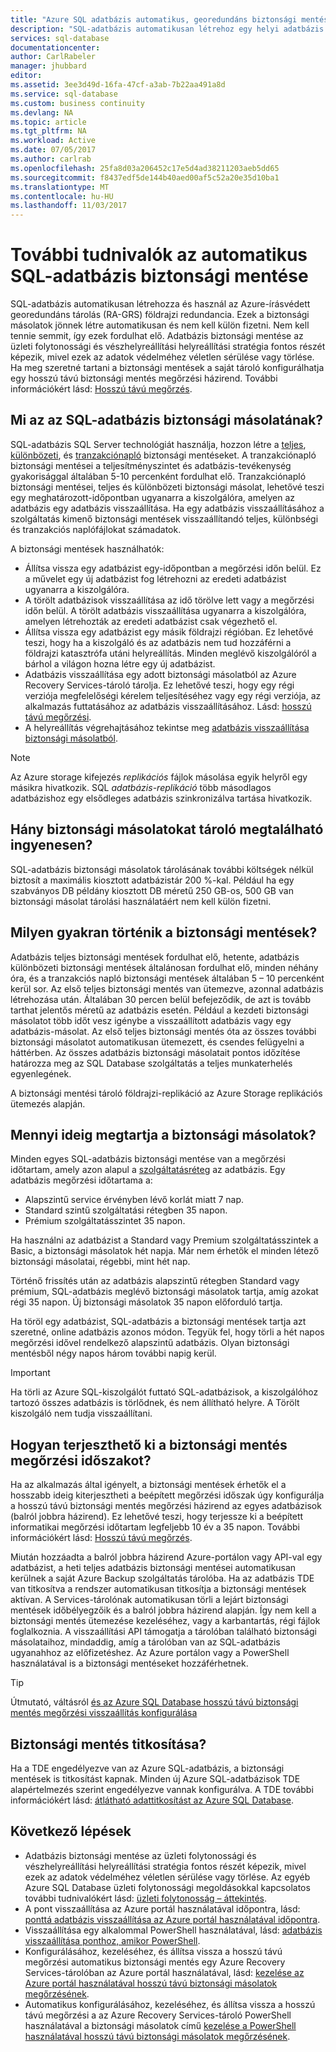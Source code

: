```yaml
---
title: "Azure SQL adatbázis automatikus, georedundáns biztonsági mentések |} Microsoft Docs"
description: "SQL-adatbázis automatikusan létrehoz egy helyi adatbázis biztonsági másolatának néhány percenként és Azure írásvédett georedundáns tárolást használ georedundancia."
services: sql-database
documentationcenter: 
author: CarlRabeler
manager: jhubbard
editor: 
ms.assetid: 3ee3d49d-16fa-47cf-a3ab-7b22aa491a8d
ms.service: sql-database
ms.custom: business continuity
ms.devlang: NA
ms.topic: article
ms.tgt_pltfrm: NA
ms.workload: Active
ms.date: 07/05/2017
ms.author: carlrab
ms.openlocfilehash: 25fa8d03a206452c17e5d4ad38211203aeb5dd65
ms.sourcegitcommit: f8437edf5de144b40aed00af5c52a20e35d10ba1
ms.translationtype: MT
ms.contentlocale: hu-HU
ms.lasthandoff: 11/03/2017
---
```

# <a name="learn-about-automatic-sql-database-backups"></a>További tudnivalók az automatikus SQL-adatbázis biztonsági mentése

SQL-adatbázis automatikusan létrehozza és használ az Azure-írásvédett georedundáns tárolás (RA-GRS) földrajzi redundancia. Ezek a biztonsági másolatok jönnek létre automatikusan és nem kell külön fizetni. Nem kell tennie semmit, így ezek fordulhat elő. Adatbázis biztonsági mentése az üzleti folytonossági és vészhelyreállítási helyreállítási stratégia fontos részét képezik, mivel ezek az adatok védelméhez véletlen sérülése vagy törlése. Ha meg szeretné tartani a biztonsági mentések a saját tároló konfigurálhatja egy hosszú távú biztonsági mentés megőrzési házirend. További információkért lásd: [Hosszú távú megőrzés](sql-database-long-term-retention.md).

## <a name="what-is-a-sql-database-backup"></a>Mi az az SQL-adatbázis biztonsági másolatának?

SQL-adatbázis SQL Server technológiát használja, hozzon létre a [teljes](https://msdn.microsoft.com/library/ms186289.aspx), [különbözeti](https://msdn.microsoft.com/library/ms175526.aspx), és [tranzakciónapló](https://msdn.microsoft.com/library/ms191429.aspx) biztonsági mentéseket. A tranzakciónapló biztonsági mentései a teljesítményszintet és adatbázis-tevékenység gyakorisággal általában 5-10 percenként fordulhat elő. Tranzakciónapló biztonsági mentései, teljes és különbözeti biztonsági másolat, lehetővé teszi egy meghatározott-időpontban ugyanarra a kiszolgálóra, amelyen az adatbázis egy adatbázis visszaállítása. Ha egy adatbázis visszaállításához a szolgáltatás kimenő biztonsági mentések visszaállítandó teljes, különbségi és tranzakciós naplófájlokat számadatok.


A biztonsági mentések használhatók:

* Állítsa vissza egy adatbázist egy-időpontban a megőrzési időn belül. Ez a művelet egy új adatbázist fog létrehozni az eredeti adatbázist ugyanarra a kiszolgálóra.
* A törölt adatbázisok visszaállítása az idő törölve lett vagy a megőrzési időn belül. A törölt adatbázis visszaállítása ugyanarra a kiszolgálóra, amelyen létrehozták az eredeti adatbázist csak végezhető el.
* Állítsa vissza egy adatbázist egy másik földrajzi régióban. Ez lehetővé teszi, hogy ha a kiszolgáló és az adatbázis nem tud hozzáférni a földrajzi katasztrófa utáni helyreállítás. Minden meglévő kiszolgálóról a bárhol a világon hozna létre egy új adatbázist. 
* Adatbázis visszaállítása egy adott biztonsági másolatból az Azure Recovery Services-tároló tárolja. Ez lehetővé teszi, hogy egy régi verziója megfelelőségi kérelem teljesítéséhez vagy egy régi verziója, az alkalmazás futtatásához az adatbázis visszaállításához. Lásd: [hosszú távú megőrzési](sql-database-long-term-retention.md).
* A helyreállítás végrehajtásához tekintse meg [adatbázis visszaállítása biztonsági másolatból](sql-database-recovery-using-backups.md).

> [!NOTE]
> Az Azure storage kifejezés *replikációs* fájlok másolása egyik helyről egy másikra hivatkozik. SQL *adatbázis-replikáció* több másodlagos adatbázishoz egy elsődleges adatbázis szinkronizálva tartása hivatkozik. 
> 

## <a name="how-much-backup-storage-is-included-at-no-cost"></a>Hány biztonsági másolatokat tároló megtalálható ingyenesen?
SQL-adatbázis biztonsági másolatok tárolásának további költségek nélkül biztosít a maximális kiosztott adatbázistár 200 %-kal. Például ha egy szabványos DB példány kiosztott DB méretű 250 GB-os, 500 GB van biztonsági másolat tárolási használatáért nem kell külön fizetni. 

## <a name="how-often-do-backups-happen"></a>Milyen gyakran történik a biztonsági mentések?
Adatbázis teljes biztonsági mentések fordulhat elő, hetente, adatbázis különbözeti biztonsági mentések általánosan fordulhat elő, minden néhány óra, és a tranzakciós napló biztonsági mentések általában 5 – 10 percenként kerül sor. Az első teljes biztonsági mentés van ütemezve, azonnal adatbázis létrehozása után. Általában 30 percen belül befejeződik, de azt is tovább tarthat jelentős méretű az adatbázis esetén. Például a kezdeti biztonsági másolatot több időt vesz igénybe a visszaállított adatbázis vagy egy adatbázis-másolat. Az első teljes biztonsági mentés óta az összes további biztonsági másolatot automatikusan ütemezett, és csendes felügyelni a háttérben. Az összes adatbázis biztonsági másolatait pontos időzítése határozza meg az SQL Database szolgáltatás a teljes munkaterhelés egyenlegének. 

A biztonsági mentési tároló földrajzi-replikáció az Azure Storage replikációs ütemezés alapján.

## <a name="how-long-do-you-keep-my-backups"></a>Mennyi ideig megtartja a biztonsági másolatok?
Minden egyes SQL-adatbázis biztonsági mentése van a megőrzési időtartam, amely azon alapul a [szolgáltatásréteg](sql-database-service-tiers.md) az adatbázis. Egy adatbázis megőrzési időtartama a:


* Alapszintű service érvényben lévő korlát miatt 7 nap.
* Standard szintű szolgáltatási rétegben 35 napon.
* Prémium szolgáltatásszintet 35 napon.

Ha használni az adatbázist a Standard vagy Premium szolgáltatásszintek a Basic, a biztonsági másolatok hét napja. Már nem érhetők el minden létező biztonsági másolatai, régebbi, mint hét nap. 

Történő frissítés után az adatbázis alapszintű rétegben Standard vagy prémium, SQL-adatbázis meglévő biztonsági másolatok tartja, amíg azokat régi 35 napon. Új biztonsági másolatok 35 napon előforduló tartja.

Ha töröl egy adatbázist, SQL-adatbázis a biztonsági mentések tartja azt szeretné, online adatbázis azonos módon. Tegyük fel, hogy törli a hét napos megőrzési idővel rendelkező alapszintű adatbázis. Olyan biztonsági mentésből négy napos három további napig kerül.

> [!IMPORTANT]
> Ha törli az Azure SQL-kiszolgálót futtató SQL-adatbázisok, a kiszolgálóhoz tartozó összes adatbázis is törlődnek, és nem állítható helyre. A Törölt kiszolgáló nem tudja visszaállítani.
> 

## <a name="how-to-extend-the-backup-retention-period"></a>Hogyan terjeszthető ki a biztonsági mentés megőrzési időszakot?
Ha az alkalmazás által igényelt, a biztonsági mentések érhetők el a hosszabb ideig kiterjesztheti a beépített megőrzési időszak úgy konfigurálja a hosszú távú biztonsági mentés megőrzési házirend az egyes adatbázisok (balról jobbra házirend). Ez lehetővé teszi, hogy terjessze ki a beépített informatikai megőrzési időtartam legfeljebb 10 év a 35 napon. További információkért lásd: [Hosszú távú megőrzés](sql-database-long-term-retention.md).

Miután hozzáadta a balról jobbra házirend Azure-portálon vagy API-val egy adatbázist, a heti teljes adatbázis biztonsági mentései automatikusan kerülnek a saját Azure Backup szolgáltatás tárolóba. Ha az adatbázis TDE van titkosítva a rendszer automatikusan titkosítja a biztonsági mentések aktívan.  A Services-tárolónak automatikusan törli a lejárt biztonsági mentések időbélyegzőik és a balról jobbra házirend alapján.  Így nem kell a biztonsági mentés ütemezése kezeléséhez, vagy a karbantartás, régi fájlok foglalkoznia. A visszaállítási API támogatja a tárolóban található biztonsági másolataihoz, mindaddig, amíg a tárolóban van az SQL-adatbázis ugyanahhoz az előfizetéshez. Az Azure portálon vagy a PowerShell használatával is a biztonsági mentéseket hozzáférhetnek.

> [!TIP]
> Útmutató, váltásról [és az Azure SQL Database hosszú távú biztonsági mentés megőrzési visszaállítás konfigurálása](sql-database-long-term-backup-retention-configure.md)
>

## <a name="are-backups-encrypted"></a>Biztonsági mentés titkosítása?

Ha a TDE engedélyezve van az Azure SQL-adatbázis, a biztonsági mentések is titkosítást kapnak. Minden új Azure SQL-adatbázisok TDE alapértelmezés szerint engedélyezve vannak konfigurálva. A TDE további információkért lásd: [átlátható adattitkosítást az Azure SQL Database](/sql/relational-databases/security/encryption/transparent-data-encryption-azure-sql).

## <a name="next-steps"></a>Következő lépések

- Adatbázis biztonsági mentése az üzleti folytonossági és vészhelyreállítási helyreállítási stratégia fontos részét képezik, mivel ezek az adatok védelméhez véletlen sérülése vagy törlése. Az egyéb Azure SQL Database üzleti folytonossági megoldásokkal kapcsolatos további tudnivalókért lásd: [üzleti folytonosság – áttekintés](sql-database-business-continuity.md).
- A pont visszaállítása az Azure portál használatával időpontra, lásd: [ponttá adatbázis visszaállítása az Azure portál használatával időpontra](sql-database-recovery-using-backups.md).
- Visszaállítása egy alkalommal PowerShell használatával, lásd: [adatbázis visszaállítása ponthoz, amikor PowerShell](scripts/sql-database-restore-database-powershell.md).
- Konfigurálásához, kezeléséhez, és állítsa vissza a hosszú távú megőrzési automatikus biztonsági mentés egy Azure Recovery Services-tárolóban az Azure portál használatával, lásd: [kezelése az Azure portál használatával hosszú távú biztonsági másolatok megőrzésének](sql-database-long-term-backup-retention-configure.md).
- Automatikus konfigurálásához, kezeléséhez, és állítsa vissza a hosszú távú megőrzési a az Azure Recovery Services-tároló PowerShell használatával a biztonsági másolatok című [kezelése a PowerShell használatával hosszú távú biztonsági másolatok megőrzésének](sql-database-long-term-backup-retention-configure.md).

